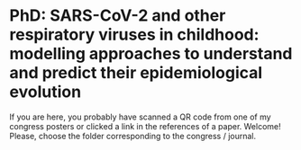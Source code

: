 # PhD: SARS-CoV-2 and other respiratory viruses in childhood: modelling approaches to understand and predict their epidemiological evolution

If you are here, you probably have scanned a QR code from one of my congress posters or clicked a link in the references of a paper. Welcome! Please, choose the folder corresponding to the congress / journal.
